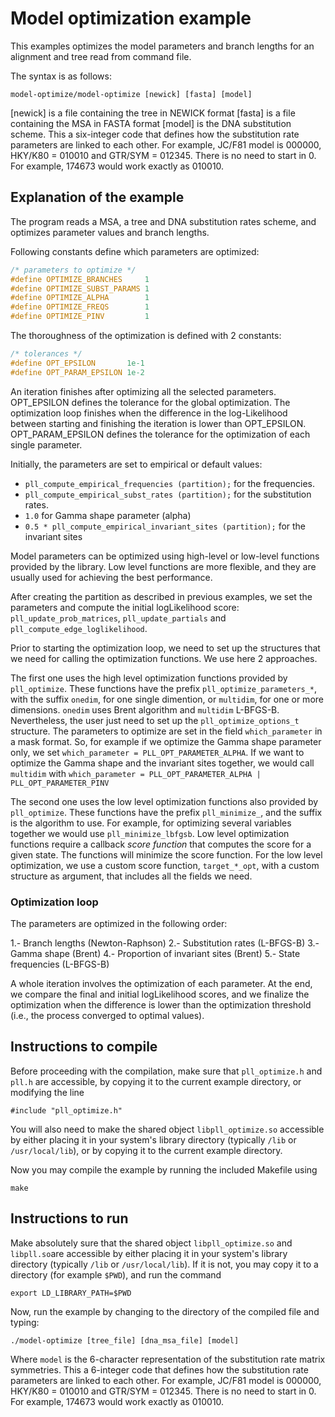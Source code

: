 # Model optimization example

This examples optimizes the model parameters and branch lengths for an alignment 
and tree read from command file.

The syntax is as follows:

`model-optimize/model-optimize [newick] [fasta] [model]`

[newick] is a file containing the tree in NEWICK format
[fasta]  is a file containing the MSA in FASTA format
[model]  is the DNA substitution scheme. This a six-integer code that defines 
         how the substitution rate parameters are linked to each other. 
         For example, JC/F81 model is 000000, HKY/K80 = 010010 and 
         GTR/SYM = 012345. 
         There is no need to start in 0. For example, 174673 would work exactly as 010010.
         
## Explanation of the example

The program reads a MSA, a tree and DNA substitution rates scheme, 
and optimizes parameter values and branch lengths.

Following constants define which parameters are optimized:

```C
/* parameters to optimize */
#define OPTIMIZE_BRANCHES     1
#define OPTIMIZE_SUBST_PARAMS 1
#define OPTIMIZE_ALPHA        1
#define OPTIMIZE_FREQS        1
#define OPTIMIZE_PINV         1
```

The thoroughness of the optimization is defined with 2 constants:

```C
/* tolerances */
#define OPT_EPSILON       1e-1
#define OPT_PARAM_EPSILON 1e-2
```

An iteration finishes after optimizing all the selected parameters.
OPT_EPSILON defines the tolerance for the global optimization. The optimization
loop finishes when the difference in the log-Likelihood between starting and 
finishing the iteration is lower than OPT_EPSILON.
OPT_PARAM_EPSILON defines the tolerance for the optimization of each single
parameter. 

Initially, the parameters are set to empirical or default values:

* `pll_compute_empirical_frequencies (partition);` for the frequencies.
* `pll_compute_empirical_subst_rates (partition);` for the substitution rates.
* `1.0` for Gamma shape parameter (alpha)
* `0.5 * pll_compute_empirical_invariant_sites (partition);` for the invariant sites

Model parameters can be optimized using high-level or low-level functions
provided by the library. Low level functions are more flexible, and they are
usually used for achieving the best performance.

After creating the partition as described in previous examples, we set the
parameters and compute the initial logLikelihood score: `pll_update_prob_matrices`,
`pll_update_partials` and `pll_compute_edge_loglikelihood`.

Prior to starting the optimization loop, we need to set up the structures that
we need for calling the optimization functions. We use here 2 approaches. 

The first one uses the high level optimization functions provided by `pll_optimize`.
These functions have the prefix `pll_optimize_parameters_*`, with the suffix
`onedim`, for one single dimention, or `multidim`, for one or more dimensions.
`onedim` uses Brent algorithm and `multidim` L-BFGS-B. Nevertheless, the user
just need to set up the `pll_optimize_options_t` structure. The parameters to
optimize are set in the field `which_parameter` in a mask format. So, for example
if we optimize the Gamma shape parameter only, we set `which_parameter = PLL_OPT_PARAMETER_ALPHA`. 
If we want to optimize the Gamma shape and the invariant sites together, we would
call `multidim` with `which_parameter = PLL_OPT_PARAMETER_ALPHA | PLL_OPT_PARAMETER_PINV`
 
The second one uses the low level optimization functions also provided by `pll_optimize`.
These functions have the prefix `pll_minimize_`, and the suffix is the algorithm to use.
For example, for optimizing several variables together we would use `pll_minimize_lbfgsb`.
Low level optimization functions require a callback *score function* that computes the score 
for a given state. The functions will minimize the score function. 
For the low level optimization, we use a custom score function, `target_*_opt`, with
a custom structure as argument, that includes all the fields we need.

### Optimization loop

The parameters are optimized in the following order:

1.- Branch lengths (Newton-Raphson)
2.- Substitution rates (L-BFGS-B) 
3.- Gamma shape (Brent) 
4.- Proportion of invariant sites (Brent)
5.- State frequencies (L-BFGS-B)

A whole iteration involves the optimization of each parameter. At the end, we
compare the final and initial logLikelihood scores, and we finalize the optimization
when the difference is lower than the optimization threshold (i.e., the process
converged to optimal values).

## Instructions to compile

Before proceeding with the compilation, make sure that `pll_optimize.h`
and `pll.h` are accessible, by copying it to the current example directory, 
or modifying the line

`#include "pll_optimize.h"`

You will also need to make the shared object `libpll_optimize.so` accessible 
by either placing it in your system's library directory (typically `/lib` or
`/usr/local/lib`), or by copying it to the current example directory.

Now you may compile the example by running the included Makefile using

`make`

## Instructions to run

Make absolutely sure that the shared object `libpll_optimize.so` and 
`libpll.so`are accessible by either placing it in your system's library 
directory (typically `/lib` or `/usr/local/lib`). If it is not, you may 
copy it to a directory (for example `$PWD`), and run the command

`export LD_LIBRARY_PATH=$PWD`

Now, run the example by changing to the directory of the compiled file and
typing:

`./model-optimize [tree_file] [dna_msa_file] [model] `

Where `model` is the 6-character representation of the substitution rate
matrix symmetries. This a 6-integer code that defines how the substitution rate
parameters are linked to each other. For example, JC/F81 model is 000000,
HKY/K80 = 010010 and GTR/SYM = 012345. There is no need to start in 0.
For example, 174673 would work exactly as 010010.
